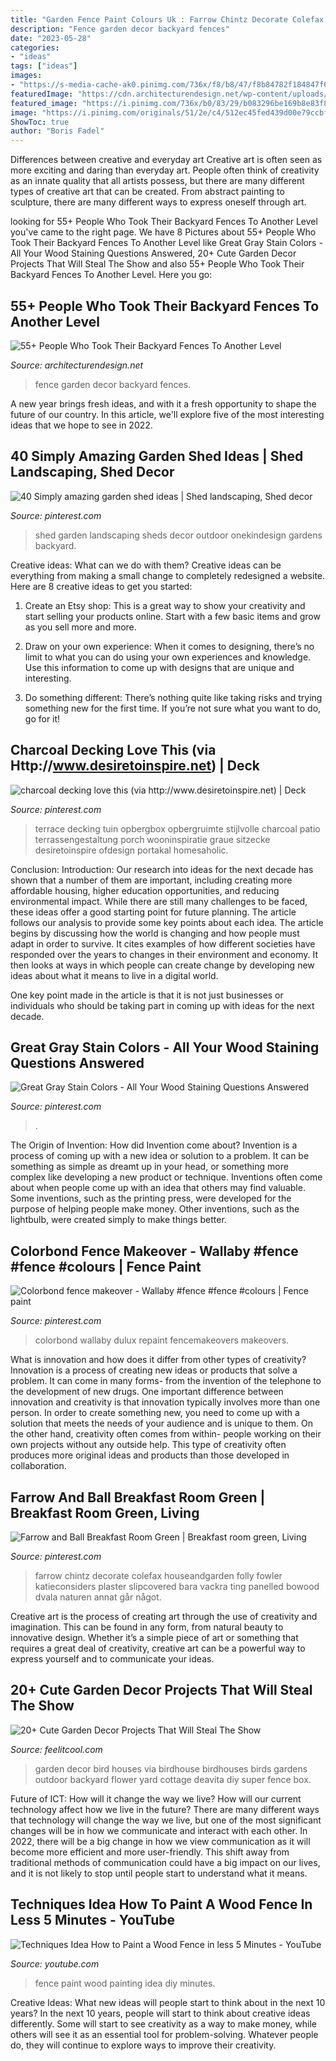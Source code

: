 ```yaml
---
title: "Garden Fence Paint Colours Uk : Farrow Chintz Decorate Colefax Houseandgarden Folly Fowler Katieconsiders Plaster Slipcovered Bara Vackra Ting Panelled Bowood Dvala Naturen Annat Går Något"
description: "Fence garden decor backyard fences"
date: "2023-05-28"
categories:
- "ideas"
tags: ["ideas"]
images:
- "https://s-media-cache-ak0.pinimg.com/736x/f8/b8/47/f8b84782f184847f6c2545944dc7e032.jpg"
featuredImage: "https://cdn.architecturendesign.net/wp-content/uploads/2016/04/AD-Garden-Fence-Decor-Ideas-53.jpg"
featured_image: "https://i.pinimg.com/736x/b0/83/29/b083296be169b8e83f8e0894490202ec.jpg"
image: "https://i.pinimg.com/originals/51/2e/c4/512ec45fed439d00e79ccbf90ff9070a.jpg"
ShowToc: true
author: "Boris Fadel"
---
```



Differences between creative and everyday art
Creative art is often seen as more exciting and daring than everyday art. People often think of creativity as an innate quality that all artists possess, but there are many different types of creative art that can be created. From abstract painting to sculpture, there are many different ways to express oneself through art.

	

		
looking for 55+ People Who Took Their Backyard Fences To Another Level you've came to the right page. We have 8 Pictures about 55+ People Who Took Their Backyard Fences To Another Level like Great Gray Stain Colors - All Your Wood Staining Questions Answered, 20+ Cute Garden Decor Projects That Will Steal The Show and also 55+ People Who Took Their Backyard Fences To Another Level. Here you go:
		
    
## 55+ People Who Took Their Backyard Fences To Another Level

<img loading=lazy src="https://cdn.architecturendesign.net/wp-content/uploads/2016/04/AD-Garden-Fence-Decor-Ideas-53.jpg" onerror="this.onerror=null;this.src='https://tse3.mm.bing.net/th?id=OIP.ADxP8UJ4S2RFJM4F2IQ_NwHaKP&amp;pid=15.1';" alt="55+ People Who Took Their Backyard Fences To Another Level">

_Source: architecturendesign.net_

>fence garden decor backyard fences. 

	

A new year brings fresh ideas, and with it a fresh opportunity to shape the future of our country.  In this article, we'll explore five of the most interesting ideas that we hope to see in 2022. 

    
## 40 Simply Amazing Garden Shed Ideas | Shed Landscaping, Shed Decor

<img loading=lazy src="https://i.pinimg.com/originals/51/2e/c4/512ec45fed439d00e79ccbf90ff9070a.jpg" onerror="this.onerror=null;this.src='https://tse4.mm.bing.net/th?id=OIP.PVy4bQkUPWYR_D9vQa10SwHaJ4&amp;pid=15.1';" alt="40 Simply amazing garden shed ideas | Shed landscaping, Shed decor">

_Source: pinterest.com_

>shed garden landscaping sheds decor outdoor onekindesign gardens backyard. 

	

Creative ideas: What can we do with them?
Creative ideas can be everything from making a small change to completely redesigned a website. Here are 8 creative ideas to get you started:
1. Create an Etsy shop: This is a great way to show your creativity and start selling your products online. Start with a few basic items and grow as you sell more and more.

2. Draw on your own experience: When it comes to designing, there’s no limit to what you can do using your own experiences and knowledge. Use this information to come up with designs that are unique and interesting.

3. Do something different: There’s nothing quite like taking risks and trying something new for the first time. If you’re not sure what you want to do, go for it!

    
## Charcoal Decking Love This (via Http://www.desiretoinspire.net) | Deck

<img loading=lazy src="https://s-media-cache-ak0.pinimg.com/736x/f8/b8/47/f8b84782f184847f6c2545944dc7e032.jpg" onerror="this.onerror=null;this.src='https://tse1.mm.bing.net/th?id=OIP.EALXLR1nPO2BLHyUoKzFvQHaFj&amp;pid=15.1';" alt="charcoal decking love this (via http://www.desiretoinspire.net) | Deck">

_Source: pinterest.com_

>terrace decking tuin opbergbox opbergruimte stijlvolle charcoal patio terrassengestaltung porch wooninspiratie graue sitzecke desiretoinspire ofdesign portakal homesaholic. 

	

Conclusion:
Introduction: Our research into ideas for the next decade has shown that a number of them are important, including creating more affordable housing, higher education opportunities, and reducing environmental impact. While there are still many challenges to be faced, these ideas offer a good starting point for future planning. The article follows our analysis to provide some key points about each idea.
The article begins by discussing how the world is changing and how people must adapt in order to survive. It cites examples of how different societies have responded over the years to changes in their environment and economy. It then looks at ways in which people can create change by developing new ideas about what it means to live in a digital world.

One key point made in the article is that it is not just businesses or individuals who should be taking part in coming up with ideas for the next decade.

    
## Great Gray Stain Colors - All Your Wood Staining Questions Answered

<img loading=lazy src="https://i.pinimg.com/736x/fc/5a/3d/fc5a3dddbd0971e582a2cea267b7f6a3.jpg" onerror="this.onerror=null;this.src='https://tse2.mm.bing.net/th?id=OIP.TFlD4x9eop2JDORbixFDBAHaHa&amp;pid=15.1';" alt="Great Gray Stain Colors - All Your Wood Staining Questions Answered">

_Source: pinterest.com_

>. 

	

The Origin of Invention: How did Invention come about?
Invention is a process of coming up with a new idea or solution to a problem. It can be something as simple as dreamt up in your head, or something more complex like developing a new product or technique. Inventions often come about when people come up with an idea that others may find valuable. Some inventions, such as the printing press, were developed for the purpose of helping people make money. Other inventions, such as the lightbulb, were created simply to make things better.

    
## Colorbond Fence Makeover - Wallaby #fence #fence #colours | Fence Paint

<img loading=lazy src="https://i.pinimg.com/736x/b0/83/29/b083296be169b8e83f8e0894490202ec.jpg" onerror="this.onerror=null;this.src='https://tse3.mm.bing.net/th?id=OIP.sgYvc2j3wxaKY9tsAgye_AHaGN&amp;pid=15.1';" alt="Colorbond fence makeover - Wallaby #fence #fence #colours | Fence paint">

_Source: pinterest.com_

>colorbond wallaby dulux repaint fencemakeovers makeovers. 

	

What is innovation and how does it differ from other types of creativity?
Innovation is a process of creating new ideas or products that solve a problem. It can come in many forms- from the invention of the telephone to the development of new drugs. 
One important difference between innovation and creativity is that innovation typically involves more than one person. In order to create something new, you need to come up with a solution that meets the needs of your audience and is unique to them. On the other hand, creativity often comes from within- people working on their own projects without any outside help. This type of creativity often produces more original ideas and products than those developed in collaboration.

    
## Farrow And Ball Breakfast Room Green | Breakfast Room Green, Living

<img loading=lazy src="https://i.pinimg.com/736x/6b/96/f7/6b96f726da573bbf0dc08587a8df17e4.jpg" onerror="this.onerror=null;this.src='https://tse2.mm.bing.net/th?id=OIP.39FCHsfc52htQI_lCKLRFQHaLH&amp;pid=15.1';" alt="Farrow and Ball Breakfast Room Green | Breakfast room green, Living">

_Source: pinterest.com_

>farrow chintz decorate colefax houseandgarden folly fowler katieconsiders plaster slipcovered bara vackra ting panelled bowood dvala naturen annat går något. 

	

Creative art is the process of creating art through the use of creativity and imagination. This can be found in any form, from natural beauty to innovative design. Whether it’s a simple piece of art or something that requires a great deal of creativity, creative art can be a powerful way to express yourself and to communicate your ideas.

    
## 20+ Cute Garden Decor Projects That Will Steal The Show

<img loading=lazy src="http://feelitcool.com/wp-content/uploads/2016/03/bird-houses-garden-decor.jpg" onerror="this.onerror=null;this.src='https://tse2.mm.bing.net/th?id=OIP.rcElbKHwsJDcTm1BN31H4AHaLH&amp;pid=15.1';" alt="20+ Cute Garden Decor Projects That Will Steal The Show">

_Source: feelitcool.com_

>garden decor bird houses via birdhouse birdhouses birds gardens outdoor backyard flower yard cottage deavita diy super fence box. 

	

Future of ICT: How will it change the way we live?
How will our current technology affect how we live in the future? 
There are many different ways that technology will change the way we live, but one of the most significant changes will be in how we communicate and interact with each other. In 2022, there will be a big change in how we view communication as it will become more efficient and more user-friendly. This shift away from traditional methods of communication could have a big impact on our lives, and it is not likely to stop until people start to understand what it means.

    
## Techniques Idea How To Paint A Wood Fence In Less 5 Minutes - YouTube

<img loading=lazy src="https://i.ytimg.com/vi/NA5ulgTgkbE/hqdefault.jpg" onerror="this.onerror=null;this.src='https://tse1.mm.bing.net/th?id=OIP.WGX1l0v934upo2CFTyoAfQHaFj&amp;pid=15.1';" alt="Techniques Idea How to Paint a Wood Fence in less 5 Minutes - YouTube">

_Source: youtube.com_

>fence paint wood painting idea diy minutes. 

	

Creative Ideas: What new ideas will people start to think about in the next 10 years?
In the next 10 years, people will start to think about creative ideas differently. Some will start to see creativity as a way to make money, while others will see it as an essential tool for problem-solving. Whatever people do, they will continue to explore ways to improve their creativity.

